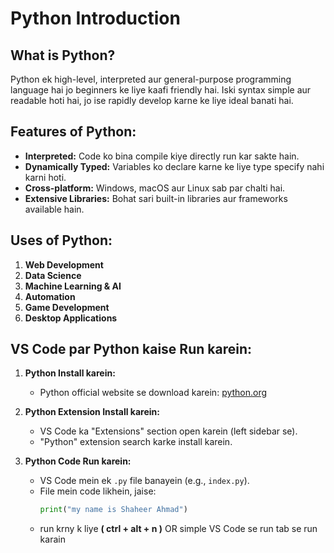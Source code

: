 # Python Introduction

## What is Python?
Python ek high-level, interpreted aur general-purpose programming language hai jo beginners ke liye kaafi friendly hai. Iski syntax simple aur readable hoti hai, jo ise rapidly develop karne ke liye ideal banati hai.

## Features of Python:
- **Interpreted:** Code ko bina compile kiye directly run kar sakte hain.
- **Dynamically Typed:** Variables ko declare karne ke liye type specify nahi karni hoti.
- **Cross-platform:** Windows, macOS aur Linux sab par chalti hai.
- **Extensive Libraries:** Bohat sari built-in libraries aur frameworks available hain.

## Uses of Python:
1. **Web Development**
2. **Data Science** 
3. **Machine Learning & AI** 
4. **Automation** 
5. **Game Development** 
6. **Desktop Applications** 

## VS Code par Python kaise Run karein:
1. **Python Install karein:**
   - Python official website se download karein: [python.org](https://www.python.org/)
  


3. **Python Extension Install karein:**
   - VS Code ka "Extensions" section open karein (left sidebar se).
   - "Python" extension search karke install karein.

4. **Python Code Run karein:**
   - VS Code mein ek `.py` file banayein (e.g., `index.py`).
   - File mein code likhein, jaise:
     ```python
     print("my name is Shaheer Ahmad")
     ```
   - run krny k liye **( ctrl + alt + n )** OR simple VS Code se run tab se run karain 


